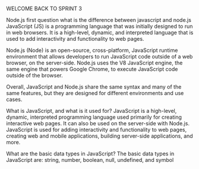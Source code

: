 WELCOME BACK TO SPRINT 3


Node.js
first question what is the difference between javascript and node.js
JavaScript (JS) is a programming language that was initially designed to run in web browsers. It is a high-level, dynamic, and interpreted language that is used to add interactivity and functionality to web pages.

Node.js (Node) is an open-source, cross-platform, JavaScript runtime environment that allows developers to run JavaScript code outside of a web browser, on the server-side. Node.js uses the V8 JavaScript engine, the same engine that powers Google Chrome, to execute JavaScript code outside of the browser.

Overall, JavaScript and Node.js share the same syntax and many of the same features, but they are designed for different environments and use cases.

What is JavaScript, and what is it used for?
JavaScript is a high-level, dynamic, interpreted programming language used primarily for creating interactive web pages. It can also be used on the server-side with Node.js. JavaScript is used for adding interactivity and functionality to web pages, creating web and mobile applications, building server-side applications, and more.

What are the basic data types in JavaScript?
The basic data types in JavaScript are: string, number, boolean, null, undefined, and symbol
